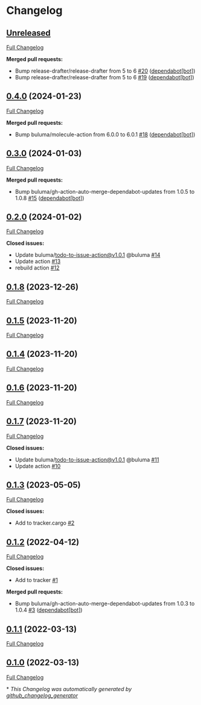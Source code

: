 # Changelog

## [Unreleased](https://github.com/buluma/ansible-role-cargo/tree/HEAD)

[Full Changelog](https://github.com/buluma/ansible-role-cargo/compare/0.4.0...HEAD)

**Merged pull requests:**

- Bump release-drafter/release-drafter from 5 to 6 [\#20](https://github.com/buluma/ansible-role-cargo/pull/20) ([dependabot[bot]](https://github.com/apps/dependabot))
- Bump release-drafter/release-drafter from 5 to 6 [\#19](https://github.com/buluma/ansible-role-cargo/pull/19) ([dependabot[bot]](https://github.com/apps/dependabot))

## [0.4.0](https://github.com/buluma/ansible-role-cargo/tree/0.4.0) (2024-01-23)

[Full Changelog](https://github.com/buluma/ansible-role-cargo/compare/0.3.0...0.4.0)

**Merged pull requests:**

- Bump buluma/molecule-action from 6.0.0 to 6.0.1 [\#18](https://github.com/buluma/ansible-role-cargo/pull/18) ([dependabot[bot]](https://github.com/apps/dependabot))

## [0.3.0](https://github.com/buluma/ansible-role-cargo/tree/0.3.0) (2024-01-03)

[Full Changelog](https://github.com/buluma/ansible-role-cargo/compare/0.2.0...0.3.0)

**Merged pull requests:**

- Bump buluma/gh-action-auto-merge-dependabot-updates from 1.0.5 to 1.0.8 [\#15](https://github.com/buluma/ansible-role-cargo/pull/15) ([dependabot[bot]](https://github.com/apps/dependabot))

## [0.2.0](https://github.com/buluma/ansible-role-cargo/tree/0.2.0) (2024-01-02)

[Full Changelog](https://github.com/buluma/ansible-role-cargo/compare/0.1.8...0.2.0)

**Closed issues:**

- Update buluma/todo-to-issue-action@v1.0.1 @buluma [\#14](https://github.com/buluma/ansible-role-cargo/issues/14)
- Update action [\#13](https://github.com/buluma/ansible-role-cargo/issues/13)
- rebuild action [\#12](https://github.com/buluma/ansible-role-cargo/issues/12)

## [0.1.8](https://github.com/buluma/ansible-role-cargo/tree/0.1.8) (2023-12-26)

[Full Changelog](https://github.com/buluma/ansible-role-cargo/compare/0.1.5...0.1.8)

## [0.1.5](https://github.com/buluma/ansible-role-cargo/tree/0.1.5) (2023-11-20)

[Full Changelog](https://github.com/buluma/ansible-role-cargo/compare/0.1.4...0.1.5)

## [0.1.4](https://github.com/buluma/ansible-role-cargo/tree/0.1.4) (2023-11-20)

[Full Changelog](https://github.com/buluma/ansible-role-cargo/compare/0.1.6...0.1.4)

## [0.1.6](https://github.com/buluma/ansible-role-cargo/tree/0.1.6) (2023-11-20)

[Full Changelog](https://github.com/buluma/ansible-role-cargo/compare/0.1.7...0.1.6)

## [0.1.7](https://github.com/buluma/ansible-role-cargo/tree/0.1.7) (2023-11-20)

[Full Changelog](https://github.com/buluma/ansible-role-cargo/compare/0.1.3...0.1.7)

**Closed issues:**

- Update buluma/todo-to-issue-action@v1.0.1 @buluma [\#11](https://github.com/buluma/ansible-role-cargo/issues/11)
- Update action [\#10](https://github.com/buluma/ansible-role-cargo/issues/10)

## [0.1.3](https://github.com/buluma/ansible-role-cargo/tree/0.1.3) (2023-05-05)

[Full Changelog](https://github.com/buluma/ansible-role-cargo/compare/0.1.2...0.1.3)

**Closed issues:**

- Add to tracker.cargo [\#2](https://github.com/buluma/ansible-role-cargo/issues/2)

## [0.1.2](https://github.com/buluma/ansible-role-cargo/tree/0.1.2) (2022-04-12)

[Full Changelog](https://github.com/buluma/ansible-role-cargo/compare/0.1.1...0.1.2)

**Closed issues:**

- Add to tracker [\#1](https://github.com/buluma/ansible-role-cargo/issues/1)

**Merged pull requests:**

- Bump buluma/gh-action-auto-merge-dependabot-updates from 1.0.3 to 1.0.4 [\#3](https://github.com/buluma/ansible-role-cargo/pull/3) ([dependabot[bot]](https://github.com/apps/dependabot))

## [0.1.1](https://github.com/buluma/ansible-role-cargo/tree/0.1.1) (2022-03-13)

[Full Changelog](https://github.com/buluma/ansible-role-cargo/compare/0.1.0...0.1.1)

## [0.1.0](https://github.com/buluma/ansible-role-cargo/tree/0.1.0) (2022-03-13)

[Full Changelog](https://github.com/buluma/ansible-role-cargo/compare/e43894612982291f88e5c9106f4083f3997c92d3...0.1.0)



\* *This Changelog was automatically generated by [github_changelog_generator](https://github.com/github-changelog-generator/github-changelog-generator)*
